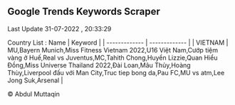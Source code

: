 

## Google Trends Keywords Scraper 
 
Last Update 31-07-2022 , 20:33:29

Country List :
 Name  | Keyword |
| ------------- | ------------- |
| VIETNAM | MU,Bayern Munich,Miss Fitness Vietnam 2022,U16 Việt Nam,Cướp tiệm vàng ở Huế,Real vs Juventus,MC,Tahith Chong,Huyền Lizzie,Quan Hiểu Đồng,Miss Universe Thailand 2022,Đài Loan,Mâu Thủy,Hoàng Thùy,Liverpool đấu với Man City,Truc tiep bong da,Pau FC,MU vs atm,Lee Jong Suk,Arsenal |



© Abdul Muttaqin 

